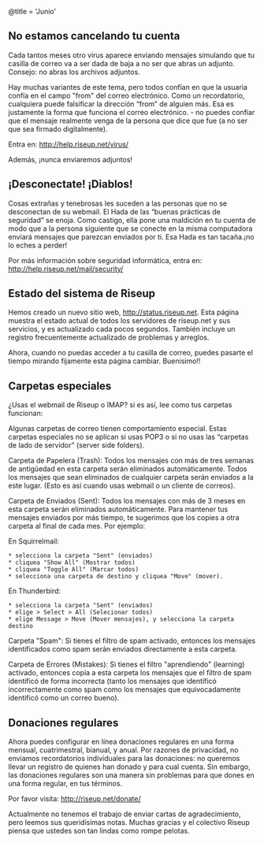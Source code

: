 @title = 'Junio'

## No estamos cancelando tu cuenta

Cada tantos meses otro virus aparece enviando mensajes simulando que tu
casilla de correo va a ser dada de baja a no ser que abras un adjunto.
Consejo: no abras los archivos adjuntos.

Hay muchas variantes de este tema, pero todos confían en que la usuaria
confía en  el campo "from" del correo electrónico. Como un recordatorio,
cualquiera  puede falsificar la dirección “from” de alguien más. Esa es
justamente la forma que funciona el correo electrónico. - no puedes
confiar que el mensaje realmente venga de la persona que dice que fue (a
no ser que sea firmado digitalmente).

Entra en: http://help.riseup.net/virus/

Además, ¡nunca enviaremos adjuntos!

## ¡Desconectate! ¡Diablos!

Cosas extrañas y tenebrosas les suceden a las personas que no se
desconectan de su webmail. El Hada de las “buenas prácticas de
seguridad” se enoja. Como castigo, ella pone una maldición en tu cuenta
de modo que a la persona siguiente que se conecte en la misma
computadora enviará mensajes que parezcan enviados por ti. Esa Hada es
tan tacaña.¡no lo eches a perder!

Por más información sobre seguridad informática, entra en:
http://help.riseup.net/mail/security/

## Estado del sistema de Riseup

Hemos creado un nuevo sitio web, http://status.riseup.net. Esta página
muestra el estado actual de todos los servidores de riseup.net y sus
servicios, y es actualizado cada pocos segundos. También incluye un
registro frecuentemente actualizado de problemas y arreglos.

Ahora, cuando no puedas acceder a tu casilla de correo, puedes pasarte
el tiempo mirando fijamente  esta página cambiar. Buenisimo!!

## Carpetas especiales

¿Usas el webmail de Riseup o IMAP? si es así, lee como tus carpetas
funcionan:

Algunas carpetas de correo tienen comportamiento especial. Estas
carpetas especiales no se aplican si usas  POP3 o si no usas las
“carpetas de lado de servidor” (server side folders).

Carpeta de Papelera (Trash): Todos los mensajes con más de tres semanas
de antigüedad en esta carpeta serán eliminados automáticamente. Todos
los mensajes que sean eliminados de cualquier carpeta serán enviados a
la este lugar. (Esto es así cuando usas webmail o un cliente de correos).

Carpeta de Enviados (Sent): Todos los mensajes con más de 3 meses en
esta carpeta serán eliminados automáticamente. Para mantener tus
mensajes enviados por más tiempo, te sugerimos que los copies a otra
carpeta al final de cada mes. Por ejemplo:

En Squirrelmail:

    * selecciona la carpeta "Sent" (enviados)
    * cliquea "Show All" (Mostrar todos)
    * cliquea "Toggle All" (Marcar todos)
    * selecciona una carpeta de destino y cliquea "Move" (mover).

En Thunderbird:

    * selecciona la carpeta "Sent" (enviados)
    * elige > Select > All (Selecionar todos)
    * elige Message > Move (Mover mensajes), y selecciona la carpeta destino

Carpeta "Spam": Si tienes el filtro de spam activado, entonces los
mensajes identificados como spam serán enviados directamente a esta carpeta.

Carpeta de Errores (Mistakes): Si tienes el filtro "aprendiendo"
(learning) activado, entonces copia a esta carpeta los mensajes que el
filtro de spam identificó de forma incorrecta (tanto los mensajes que
identificó incorrectamente como spam como los mensajes que
equivocadamente identificó como un correo bueno).

## Donaciones regulares

Ahora puedes configurar en línea donaciones regulares en una forma
mensual, cuatrimestral, bianual, y anual. Por razones de privacidad, no
enviamos recordatorios individuales para las donaciones: no queremos
llevar un registro de quienes han donado y para cual cuenta. Sin
embargo, las donaciones regulares son una manera sin problemas para que
dones en una forma regular, en tus términos.

Por favor visita:
http://riseup.net/donate/

Actualmente no tenemos el trabajo de enviar cartas de agradecimiento,
pero leemos sus queridísimas notas. Muchas gracias y el colectivo Riseup
piensa que ustedes son  tan lindas como rompe pelotas.
